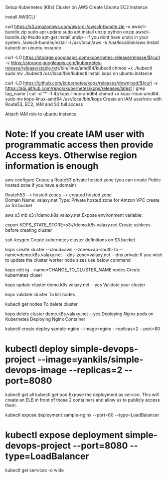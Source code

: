 Setup Kubernetes (K8s) Cluster on AWS
Create Ubuntu EC2 instance

install AWSCLI

 curl https://s3.amazonaws.com/aws-cli/awscli-bundle.zip -o awscli-bundle.zip
 sudo apt update
 sudo apt install unzip python
 unzip awscli-bundle.zip
 #sudo apt-get install unzip - if you dont have unzip in your system
 ./awscli-bundle/install -i /usr/local/aws -b /usr/local/bin/aws
Install kubectl on ubuntu instance

curl -LO https://storage.googleapis.com/kubernetes-release/release/$(curl -s https://storage.googleapis.com/kubernetes-release/release/stable.txt)/bin/linux/amd64/kubectl
 chmod +x ./kubectl
 sudo mv ./kubectl /usr/local/bin/kubectl
Install kops on ubuntu instance

 curl -LO https://github.com/kubernetes/kops/releases/download/$(curl -s https://api.github.com/repos/kubernetes/kops/releases/latest | grep tag_name | cut -d '"' -f 4)/kops-linux-amd64
 chmod +x kops-linux-amd64
 sudo mv kops-linux-amd64 /usr/local/bin/kops
Create an IAM user/role with Route53, EC2, IAM and S3 full access

Attach IAM role to ubuntu instance

# Note: If you create IAM user with programmatic access then provide Access keys. Otherwise region information is enough
aws configure
Create a Route53 private hosted zone (you can create Public hosted zone if you have a domain)

Routeh53 --> hosted zones --> created hosted zone  
Domain Name: valaxy.net
Type: Private hosted zone for Amzon VPC
create an S3 bucket

 aws s3 mb s3://demo.k8s.valaxy.net
Expose environment variable:

 export KOPS_STATE_STORE=s3://demo.k8s.valaxy.net
Create sshkeys before creating cluster

 ssh-keygen
Create kubernetes cluster definitions on S3 bucket

kops create cluster --cloud=aws --zones=ap-south-1b --name=demo.k8s.valaxy.net --dns-zone=valaxy.net --dns private 
If you wish to update the cluster worker node sizes use below command

kops edit ig --name=CHANGE_TO_CLUSTER_NAME nodes
Create kubernetes cluser

kops update cluster demo.k8s.valaxy.net --yes
Validate your cluster

 kops validate cluster
To list nodes

kubectl get nodes
To delete cluster

 kops delete cluster demo.k8s.valaxy.net --yes
Deploying Nginx pods on Kubernetes
Deploying Nginx Container

kubectl create deploy sample-nginx --image=nginx --replicas=2 --port=80
# kubectl deploy simple-devops-project --image=yankils/simple-devops-image --replicas=2 --port=8080
kubectl get all
kubectl get pod
Expose the deployment as service. This will create an ELB in front of those 2 containers and allow us to publicly access them.

kubectl expose deployment sample-nginx --port=80 --type=LoadBalancer
# kubectl expose deployment simple-devops-project --port=8080 --type=LoadBalancer
kubectl get services -o wide
